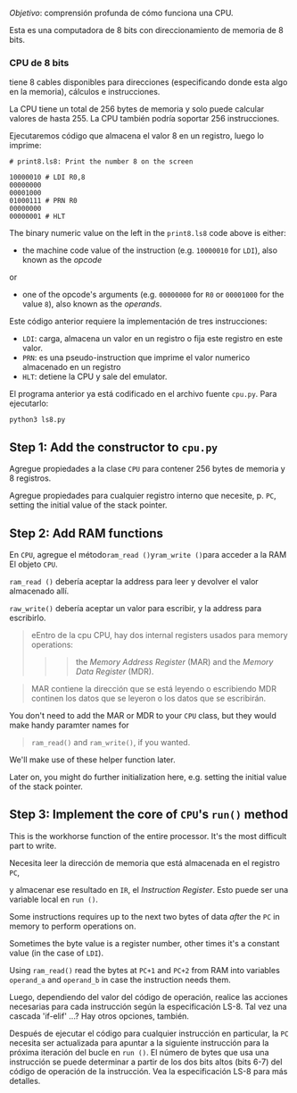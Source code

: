 
_Objetivo_: comprensión profunda de cómo funciona una CPU.

Esta es una computadora de 8 bits con direccionamiento de memoria de 8 bits.

### CPU de 8 bits
tiene 8 cables disponibles para direcciones (especificando donde esta algo en la memoria), cálculos e instrucciones. 

La CPU tiene un total de 256 bytes de memoria y solo puede calcular valores de hasta 255.
La CPU también podría soportar 256 instrucciones.

Ejecutaremos código que almacena el valor 8 en un registro, luego lo imprime:

```
# print8.ls8: Print the number 8 on the screen

10000010 # LDI R0,8
00000000
00001000
01000111 # PRN R0
00000000
00000001 # HLT
```

The binary numeric value on the left in the `print8.ls8` code above is either:

* the machine code value of the instruction (e.g. `10000010` for `LDI`), also
  known as the _opcode_

or

* one of the opcode's arguments (e.g. `00000000` for `R0` or `00001000` for the
  value `8`), also known as the _operands_.

Este código anterior requiere la implementación de tres instrucciones:

* `LDI`: carga, almacena un valor en un registro o  fija este registro en este valor.
* `PRN`: es una pseudo-instruction que imprime el valor numerico almacenado en un registro
* `HLT`: detiene la CPU y sale del emulator.

El programa anterior ya está codificado en el archivo fuente `cpu.py`. Para ejecutarlo: 
```
python3 ls8.py
```


## Step 1: Add the constructor to `cpu.py`

Agregue propiedades a la clase `CPU` para contener 256 bytes de memoria y 8 registros. 

Agregue propiedades para cualquier registro interno que necesite, p. `PC`, setting the initial value of the stack pointer.

## Step 2: Add RAM functions

En `CPU`, agregue el método` ram_read () `y` ram_write () `para acceder a la RAM
El objeto `CPU`.

`ram_read ()` debería aceptar la address para leer y devolver el valor almacenado allí.

`raw_write()` debería aceptar un valor para escribir, y la address para escribirlo.

> eEntro de la cpu CPU, hay dos internal registers usados para memory operations:
>>> the _Memory Address Register_ (MAR) and the _Memory Data Register_ (MDR). 


> MAR contiene la dirección que se está leyendo o escribiendo
> MDR continen los datos que se leyeron o los datos que se escribirán.

 You don't need to add the MAR or MDR to your `CPU` class, but they would make handy paramter names for
> `ram_read()` and `ram_write()`, if you wanted.

We'll make use of these helper function later.

Later on, you might do further initialization here, e.g. setting the initial
value of the stack pointer.

 ## Step 3: Implement the core of `CPU`'s `run()` method

This is the workhorse function of the entire processor. It's the most difficult part to write.

Necesita leer la dirección de memoria que está almacenada en el registro `PC`, 

y almacenar ese resultado en `IR`, el _Instruction Register_. Esto puede ser una variable local en `run ()`.

Some instructions requires up to the next two bytes of data _after_ the `PC` in memory to perform operations on. 

Sometimes the byte value is a register number,
other times it's a constant value (in the case of `LDI`). 

Using `ram_read()` read the bytes at `PC+1` and `PC+2` from RAM into variables `operand_a` and
`operand_b` in case the instruction needs them.

Luego, dependiendo del valor del código de operación, realice las acciones necesarias para cada instrucción según la especificación LS-8. 
Tal vez una cascada 'if-elif' ...? Hay otros
opciones, también.

Después de ejecutar el código para cualquier instrucción en particular, la `PC` necesita ser actualizada
para apuntar a la siguiente instrucción para la próxima iteración del bucle en `run ()`.
El número de bytes que usa una instrucción se puede determinar a partir de los dos bits altos
(bits 6-7) del código de operación de la instrucción. Vea la especificación LS-8 para más detalles.